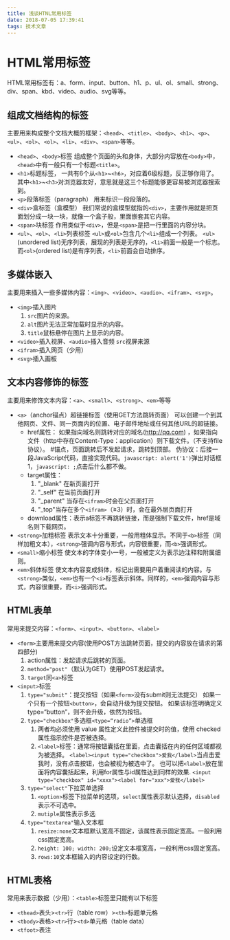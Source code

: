 ```yaml
---
title: 浅谈HTNL常用标签
date: 2018-07-05 17:39:41
tags: 技术文章
---
```


# HTML常用标签
HTML常用标签有：a、form、input、button、h1、p、ul、ol、small、strong、div、span、kbd、video、audio、svg等等。
## 组成文档结构的标签
主要用来构成整个文档大概的框架：`<head>`、`<title>`、`<body>`、`<h1>`、`<p>`、`<ul>`、`<ol>`、`<ol>`、`<li>`、`<div>`、`<span>`等等。
* `<head>`、`<body>`标签
组成整个页面的头和身体，大部分内容放在`<body>`中，`<head>`中有一般只有一个标题`<title>`。
* `<h1>`标题标签，
一共有6个从`<h1>`~`<h6>`，对应着6级标题，反正够你用了。
其中`<h1>`~`<h3>`对浏览器友好，意思就是这三个标题能够更容易被浏览器搜索到。
* `<p>`段落标签（paragraph）
用来标识一段段落的。
* `<div>`盒标签（盒模型）
我们常说的盒模型就指的`<div>`，主要作用就是把页面划分成一块一块，就像一个盒子般，里面嵌套其它内容。
* `<span>`块标签
作用类似于`<div>`，但是`<span>`是把一行里面的内容分块。
* `<ul>`、`<ol>`、`<li>`列表标签
`<ul>`或`<ol>`包含几个`<li>`组成一个列表。
`<ul>`(unordered list)无序列表，展现的列表是无序的，`<li>`前面一般是一个标志。而`<ol>`(ordered list)是有序列表，`<li>`前面会自动排序。

## 多媒体嵌入
主要用来插入一些多媒体内容：`<img>`、`<video>`、`<audio>`、`<ifram>`、`<svg>`。
* `<img>`插入图片
    1. `src`图片的来源。
    2. `alt`图片无法正常加载时显示的内容。
    3. `title`鼠标悬停在图片上显示的内容。
* `<video>`插入视屏、`<audio>`插入音频
     `src`视屏来源 
* `<ifram>`插入网页（少用）
* `<svg>`插入画板

## 文本内容修饰的标签
主要用来修饰文本内容：`<a>`、`<small>`、`<strong>`、`<em>`等等
* `<a>`（anchor锚点）超链接标签（使用GET方法跳转页面）
可以创建一个到其他网页、文件、同一页面内的位置、电子邮件地址或任何其他URL的超链接。
    * href属性：
        如果指向域名则跳转对应的域名(http://qq.com) ，如果指向文件（http中存在Content-Type：application）则下载文件。（不支持file协议）。
        #锚点，页面跳转后不发起请求，跳转到顶部。
        伪协议：后接一段JavaScript代码，直接实现代码。`javascript: alert('1')`弹出对话框1，`javascript: ;`点击后什么都不做。
    * target属性：
        1. "_blank" 在新页面打开
        2. "_self" 在当前页面打开
        3. "_parent" 当存在`<ifram>`时会在父页面打开
        4. "_top"当存在多个`<ifram>`（≥3）时，会在最外层页面打开
    * download属性：表示a标签不再跳转链接，而是强制下载文件，href是域名则下载网页。
* `<strong>`加粗标签
表示文本十分重要，一般用粗体显示。不同于`<b>`标签（同样加粗文本），`<strong>`强调内容与形式，内容很重要，而`<b>`强调形式。
* `<small>`缩小标签
使文本的字体变小一号，一般被定义为表示边注释和附属细则。
* `<em>`斜体标签
使文本内容变成斜体，标记出需要用户着重阅读的内容。与`<strong>`类似，`<em>`也有一个`<i>`标签表示斜体。同样的，`<em>`强调内容与形式，内容很重要，而`<i>`强调形式。

## HTML表单
常用来提交内容：`<form>`、`<input>`、`<button>`、`<label>`
* `<form>`主要用来提交内容(使用POST方法跳转页面，提交的内容放在请求的第四部分)
    1. action属性：发起请求后跳转的页面。
    2. `method="post"`（默认为GET）使用POST发起请求。
    3. `target`同`<a>`标签
* `<input>`标签
    1.  `type="submit"`：提交按钮（如果`<form>`没有submit则无法提交）
        如果一个只有一个按钮`<button>`，会自动升级为提交按钮。
        如果该标签明确定义type=“button”，则不会升级，依然为按钮。
    2. `type="checkbox"`多选框`<type=“radio”>`单选框
        1. 两者均必须使用 value 属性定义此控件被提交时的值，使用 checked 属性指示控件是否被选择。
        2. `<label>`标签：通常将按钮囊括在里面，点击囊括在内的任何区域都视为被选择。
            `<label><input type="checkbox">爱我</label>`当点击爱我时，没有点击按钮，也会被视为被选中了。
            也可以把`<label>`放在里面将内容囊括起来，利用for属性与id属性达到同样的效果.
            `<input type="checkbox" id="xxxx"><label for="xxx">爱我</label>`
    3. `type="select"`下拉菜单选择
        1. `<option>`标签下拉菜单的选项，`select`属性表示默认选择，`disabled`表示不可选中。
        2. `mutiple`属性表示多选
    4. `type="textarea"`输入文本框
        1. `resize:none`文本框默认宽高不固定，该属性表示固定宽高。一般利用css固定宽高。
        2. `height: 100; width: 200;`设定文本框宽高，一般利用css固定宽高。
        3. `rows:10`文本框输入的内容设定的行数。

## HTML表格
常用来表示数据（少用）：`<table>`标签里只能有以下标签
* `<thead>`表头>`<tr>`行（table row）>`<th>`标题单元格
* `<tbody>`表格>`<tr>`行>`<td>`单元格（table data）
* `<tfoot>`表注